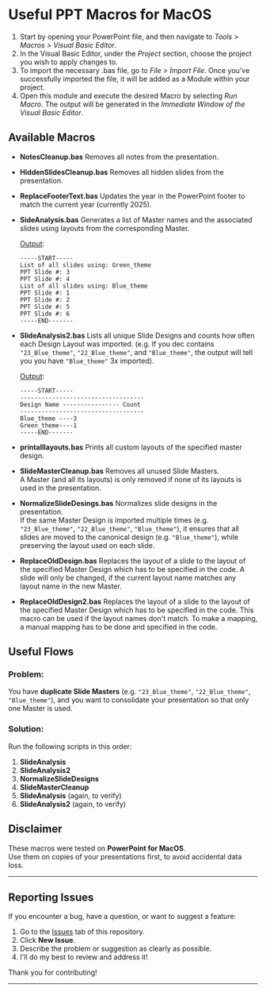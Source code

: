 # Useful PPT Macros for MacOS

1. Start by opening your PowerPoint file, and then navigate to  *Tools > Macros > Visual Basic Editor*.
2. In the Visual Basic Editor, under the *Project* section, choose the project you wish to apply changes to.
3. To import the necessary .bas file, go to  *File > Import File*. Once you've successfully imported the file, it will be added as a Module within your project.
4. Open this module and execute the desired Macro by selecting *Run Macro*. The output will be generated in the *Immediate Window of the Visual Basic Editor*.

## Available Macros
- **NotesCleanup.bas**
Removes all notes from the presentation.

-  **HiddenSlidesCleanup.bas**
Removes all hidden slides from the presentation.

- **ReplaceFooterText.bas**
Updates the year in the PowerPoint footer to match the current year (currently 2025).

- **SideAnalysis.bas**
Generates a list of Master names and the associated slides using layouts from the corresponding Master.

    <ins>Output</ins>:
    ```
    -----START-----
    List of all slides using: Green_theme
    PPT Slide #: 3
    PPT Slide #: 4
    List of all slides using: Blue_theme
    PPT Slide #: 1
    PPT Slide #: 2
    PPT Slide #: 5
    PPT Slide #: 6
    -----END-------
    ```
- **SlideAnalysis2.bas**
Lists all unique Slide Designs and counts how often each Design Layout was imported. (e.g. If you dec contains `"23_Blue_theme"`, `"22_Blue_theme"`, and `"Blue_theme"`, the output will tell you you have `"Blue_theme"` 3x imported).

    <ins>Output</ins>:
    ```
    -----START-----
    -----------------------------------
    Design Name ---------------- Count
    -----------------------------------
    Blue_theme ----3
    Green_theme----1
    -----END-------
    ```
- **printalllayouts.bas**
Prints all custom layouts of the specified master design.

- **SlideMasterCleanup.bas**
Removes all unused Slide Masters.  
A Master (and all its layouts) is only removed if none of its layouts is used in the presentation.

- **NormalizeSlideDesings.bas**
Normalizes slide designs in the presentation.  
If the same Master Design is imported multiple times (e.g. `"23_Blue_theme"`, `"22_Blue_theme"`, `"Blue_theme"`), it ensures that all slides are moved to the canonical design (e.g. `"Blue_theme"`), while preserving the layout used on each slide.

- **ReplaceOldDesign.bas**
Replaces the layout of a slide to the layout of the specified Master Design which has to be specified in the code. A slide will only be changed, if the current layout name matches any layout name in the new Master.

- **ReplaceOldDesign2.bas**
Replaces the layout of a slide to the layout of the specified Master Design which has to be specified in the code. This macro can be used if the layout names don't match. To make a mapping, a manual mapping has to be done and specified in the code.

## Useful Flows

### Problem:
You have **duplicate Slide Masters** (e.g. `"23_Blue_theme"`, `"22_Blue_theme"`, `"Blue_theme"`), and you want to consolidate your presentation so that only one Master is used.

### Solution:
Run the following scripts in this order:

1. **SlideAnalysis**
2. **SlideAnalysis2**
3. **NormalizeSlideDesigns**
4. **SlideMasterCleanup**
5. **SlideAnalysis** (again, to verify)
6. **SlideAnalysis2** (again, to verify)
## Disclaimer

These macros were tested on **PowerPoint for MacOS**.  
Use them on copies of your presentations first, to avoid accidental data loss.

---

## Reporting Issues

If you encounter a bug, have a question, or want to suggest a feature:

1. Go to the [Issues](../../issues) tab of this repository.
2. Click **New Issue**.
3. Describe the problem or suggestion as clearly as possible.
4. I'll do my best to review and address it!

Thank you for contributing!

---
